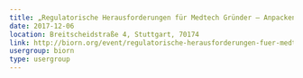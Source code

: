 ```yaml
---
title: „Regulatorische Herausforderungen für Medtech Gründer – Anpacken statt Abwarten“
date: 2017-12-06
location: Breitscheidstraße 4, Stuttgart, 70174
link: http://biorn.org/event/regulatorische-herausforderungen-fuer-medtech-gruender-anpacken-statt-abwarten/
usergroup: biorn
type: usergroup
---
```

